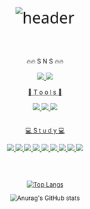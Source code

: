 <div align="center" style="font-size: 36px; font-family: 'Noto Sans', sans-serif;">
</br>
</br>




![header](https://capsule-render.vercel.app/api?type=Waving&color=auto&text=YooChanMo)</div>
</br>
<div align="center" > 🔥🔥 S N S 🔥🔥</div></br>
<div align="center" >
<a href="https://www.instagram.com/97chm0era_/">
<img src="https://img.shields.io/badge/instagram-E4405F?style=flat&logo=instagram%20IDE&logoColor=white">
<a href="https://blog.naver.com/yjymtb">
<img src="https://img.shields.io/badge/Naver-03C75A?style=flat&logo=Naver&logoColor=white">
</br>
</br>
<div align="center" >👾 T o o l s 👾</div></br>
<div align="center" >
<img src="https://img.shields.io/badge/Eclipse-2C2255?style=flat&logo=Eclipse%20IDE&logoColor=white">
<img src="https://img.shields.io/badge/VScode-007ACC?style=flat&logo=visualstudiocode&logoColor=white"/>
<img src="https://img.shields.io/badge/github-181717?style=flat&logo=github&logoColor=white"></div>
</br>
</br>
<div align="center" > 💻 S t u d y 💻 </div></br>
<div align="center" >
  <img src="https://img.shields.io/badge/JAVA-007396?style=flat&logo=java&logoColor=white">
<img src="https://img.shields.io/badge/Oracle-F80000?style=flat&logo=Oracle&logoColor=white">
<img src="https://img.shields.io/badge/HTML5-E34F26?style=flat&logo=HTML5&logoColor=white"/>
<img src="https://img.shields.io/badge/JavaScript-F7DF1E?style=flat&logo=JavaScript&logoColor=white"/>
<img src="https://img.shields.io/badge/CSS3-1572B6?style=flat&logo=CSS3&logoColor=white"/>
<img src="https://img.shields.io/badge/JSON-000000?style=flat&logo=json&logoColor=white"/>
<img src="https://img.shields.io/badge/Bootstrap-7952B3?style=flat&logo=bootstrap&logoColor=white"/>
<img src="https://img.shields.io/badge/jquery-0769AD?style=flat&logo=jquery&logoColor=white"/>
<img src="https://img.shields.io/badge/MongoDB-47A248?style=flat&logo=mongodb&logoColor=white"/></div>
</br></br>
</br>
<div align="center" >
  
[![Top Langs](https://github-readme-stats.vercel.app/api/top-langs/?username=yoochanmo)](https://github.com/yoochanmo/github-readme-stats)


![Anurag's GitHub stats](https://github-readme-stats.vercel.app/api?username=yoochanmo&show_icons=true&theme=radical)</div>


